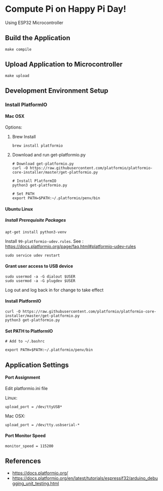 # Compute Pi on Happy Pi Day!

Using ESP32 Microcontroller

## Build the Application

```shell
make compile
```

## Upload Application to Microcontroller

```shell
make upload
```

## Development Environment Setup

### Install PlatformIO

#### Mac OSX

Options:
  1. Brew Install

        ```shell
        brew install platformio
        ```

  2. Download and run get-platformio.py

        ```shell
        # Download get-platformio.py
        curl -O https://raw.githubusercontent.com/platformio/platformio-core-installer/master/get-platformio.py

        # Install PlatformIO
        python3 get-platformio.py

        # Set PATH
        export PATH=$PATH:~/.platformio/penv/bin
        ```

#### Ubuntu Linux

##### Install Prerequisite Packages

```shell
apt-get install python3-venv
```

Install `99-platformio-udev.rules`.
See : https://docs.platformio.org/page/faq.html#platformio-udev-rules

```shell
sudo service udev restart
```

#### Grant user access to USB device

```shell
sudo usermod -a -G dialout $USER
sudo usermod -a -G plugdev $USER
```
Log out and log back in for change to take effect

#### Install PlatformIO

```shell
curl -O https://raw.githubusercontent.com/platformio/platformio-core-installer/master/get-platformio.py
python3 get-platformio.py
```

#### Set PATH to PlatformIO

```shell
# Add to ~/.bashrc

export PATH=$PATH:~/.platformio/penv/bin
```

## Application Settings

#### Port Assignment

Edit platformio.ini file

Linux:
```shell
upload_port = /dev/ttyUSB*
```

Mac OSX:
```shell
upload_port = /dev/tty.usbserial-*
```

#### Port Monitor Speed

```shell
monitor_speed = 115200
```

## References

- https://docs.platformio.org/
- https://docs.platformio.org/en/latest/tutorials/espressif32/arduino_debugging_unit_testing.html
